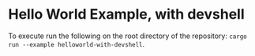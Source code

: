 # Hello World Example, with devshell

To execute run the following on the root directory of the repository:
`cargo run --example helloworld-with-devshell`.
